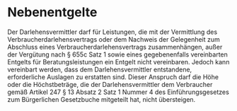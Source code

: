 # Nebenentgelte

Der Darlehensvermittler darf für Leistungen, die mit der Vermittlung des Verbraucherdarlehensvertrags oder dem Nachweis der Gelegenheit zum Abschluss eines Verbraucherdarlehensvertrags zusammenhängen, außer der Vergütung nach § 655c Satz 1 sowie eines gegebenenfalls vereinbarten Entgelts für Beratungsleistungen ein Entgelt nicht vereinbaren. Jedoch kann vereinbart werden, dass dem Darlehensvermittler entstandene, erforderliche Auslagen zu erstatten sind. Dieser Anspruch darf die Höhe oder die Höchstbeträge, die der Darlehensvermittler dem Verbraucher gemäß Artikel 247 § 13 Absatz 2 Satz 1 Nummer 4 des Einführungsgesetzes zum Bürgerlichen Gesetzbuche mitgeteilt hat, nicht übersteigen. 

